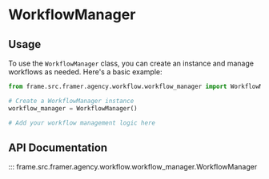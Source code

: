 # WorkflowManager

## Usage

To use the `WorkflowManager` class, you can create an instance and manage workflows as needed. Here's a basic example:

```python
from frame.src.framer.agency.workflow.workflow_manager import WorkflowManager

# Create a WorkflowManager instance
workflow_manager = WorkflowManager()

# Add your workflow management logic here
```

## API Documentation

::: frame.src.framer.agency.workflow.workflow_manager.WorkflowManager
